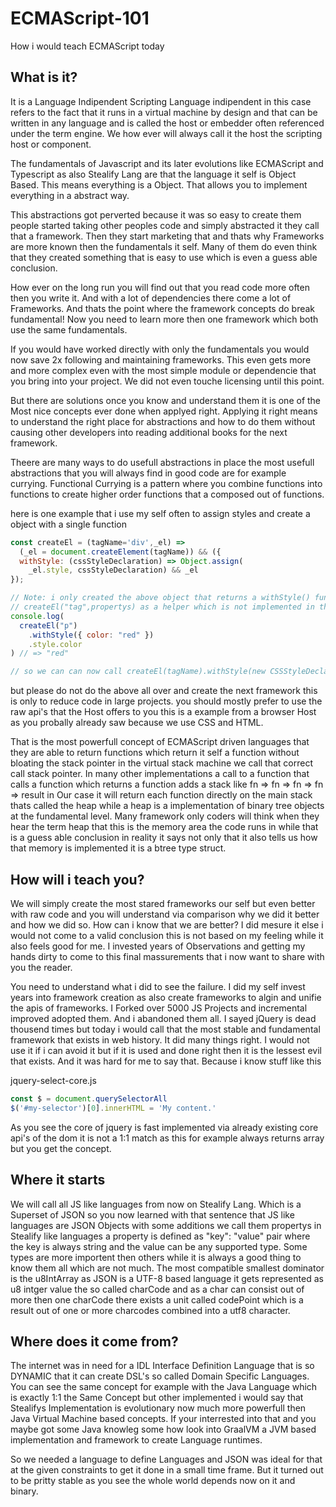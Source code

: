 # ECMAScript-101
How i would teach ECMAScript today

## What is it?
It is a Language Indipendent Scripting Language indipendent in this case refers to the fact that it runs in a virtual machine by design and that can be written in any language and is called the host or embedder often referenced under the term engine. We how ever will always call it the host the scripting host or component. 

The fundamentals of Javascript and its later evolutions like ECMAScript and Typescript as also Stealify Lang are that the language it self is Object Based.
This means everything is a Object. That allows you to implement everything in a abstract way.

This abstractions got perverted because it was so easy to create them people started taking other peoples code and simply abstracted it they call that a framework. Then they start marketing that and thats why Frameworks are more known then the fundamentals it self. Many of them do even think that they created something that is easy to use which is even a guess able conclusion. 

How ever on the long run you will find out that you read code more often then you write it. And with a lot of dependencies there come a lot of Frameworks. And thats the point where the framework concepts do break fundamental! Now you need to learn more then one framework which both use the same fundamentals. 

If you would have worked directly with only the fundamentals you would now save 2x following and maintaining frameworks. This even gets more and more complex even with the most simple module or dependencie that you bring into your project. We did not even touche licensing until this point.

But there are solutions once you know and understand them it is one of the Most nice concepts ever done when applyed right. Applying it right means to understand the right place for abstractions and how to do them without causing other developers into reading additional books for the next framework.

Theere are many ways to do usefull abstractions in place the most usefull abstractions that you will always find in good code are for example currying. 
Functional Currying is a pattern where you combine functions into functions to create higher order functions that a composed out of functions.

here is one example that i use my self often to assign styles and create a object with a single function

```js
const createEl = (tagName='div',_el) => 
  (_el = document.createElement(tagName)) && ({
  withStyle: (cssStyleDeclaration) => Object.assign(
    _el.style, cssStyleDeclaration) && _el
});

// Note: i only created the above object that returns a withStyle() function to create the api below i use private
// createEl("tag",propertys) as a helper which is not implemented in this example.
console.log(
  createEl("p")
    .withStyle({ color: "red" })
    .style.color
) // => "red"

// so we can can now call createEl(tagName).withStyle(new CSSStyleDeclartion()) to create elements withStyle
```

but please do not do the above all over and create the next framework this is only to reduce code in large projects. you should mostly prefer to use the raw api's that the Host offers to you this is a example from a browser Host as you probally already saw because we use CSS and HTML.

That is the most powerfull concept of ECMAScript driven languages that they are able to return functions which return it self a function without bloating the stack pointer in the virtual stack machine we call that correct call stack pointer. In many other implementations a call to a function that calls a function which returns a function adds a stack like fn => fn => fn => fn => result in Our case it will return each function directly on the main stack thats called the heap while a heap is a implementation of binary tree objects at the fundamental level. Many framework only coders will think when they hear the term heap that this is the memory area the code runs in while that is a guess able conclusion in reality it says not only that it also tells us how that memory is implemented it is a btree type struct. 

## How will i teach you?
We will simply create the most stared frameworks our self but even better with raw code and you will understand via comparison why we did it better and how we did so. How can i know that we are better? I did mesure it else i would not come to a valid conclusion this is not based on my feeling while it also feels good for me. I invested years of Observations and getting my hands dirty to come to this final massurements that i now want to share with you the reader. 

You need to understand what i did to see the failure. I did my self invest years into framework creation as also create frameworks to algin and unifie the apis of frameworks. I Forked over 5000 JS Projects and incremental improved adopted them. And i abandoned them all. I sayed jQuery is dead thousend times but today i would call that the most stable and fundamental framework that exists in web history. It did many things right. I would not use it if i can avoid it but if it is used and done right then it is the lessest evil that exists. And it was hard for me to say that. Because i know stuff like this

jquery-select-core.js
```ts
const $ = document.querySelectorAll
$('#my-selector')[0].innerHTML = 'My content.'
```

As you see the core of jquery is fast implemented via already existing core api's of the dom it is not a 1:1 match as this for example always returns array but you get the concept.

## Where it starts
We will call all JS like languages from now on Stealify Lang. Which is a Superset of JSON so you now learned with that sentence that JS like languages are JSON Objects with some additions we call them propertys in Stealify like languages a property is defined as "key": "value" pair where the key is always string and the value can be any supported type. Some types are more importent then others while it is always a good thing to know them all which are not much. The most compatible smallest dominator is the u8IntArray as JSON is a UTF-8 based language it gets represented as u8 intger value the so called charCode and as a char can consist out of more then one charCode there exists a unit called codePoint which is a result out of one or more charcodes combined into a utf8 character.

## Where does it come from?
The internet was in need for a IDL Interface Definition Language that is so DYNAMIC that it can create DSL's so called Domain Specific Languages. You can see the same concept for example with the Java Language which is exactly 1:1 the Same Concept but other implemented i would say that Stealifys Implementation is evolutionary now much more powerfull then Java Virtual Machine based concepts. If your interrested into that and you maybe got some Java knowleg some how look into GraalVM a JVM based implementation and framework to create Language runtimes.

So we needed a language to define Languages and JSON was ideal for that at the given constraints to get it done in a small time frame. But it turned out to be pritty stable as you see the whole world depends now on it and binary. 
